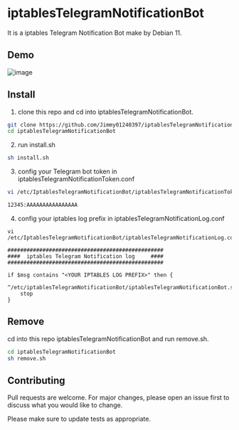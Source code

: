 # iptablesTelegramNotificationBot
It is a iptables Telegram Notification Bot make by Debian 11. 

## Demo
![image](https://user-images.githubusercontent.com/57281249/147621267-a85a9883-0e18-4e89-80b7-9c3e97746e30.png)

## Install

1. clone this repo and cd into iptablesTelegramNotificationBot.

```bash
git clone https://github.com/Jimmy01240397/iptablesTelegramNotificationBot
cd iptablesTelegramNotificationBot
```

2. run install.sh

```bash
sh install.sh
```

3. config your Telegram bot token in iptablesTelegramNotificationToken.conf
```bash
vi /etc/IptablesTelegramNotificationBot/iptablesTelegramNotificationToken.conf

12345:AAAAAAAAAAAAAAAA
```

4. config your iptables log prefix in iptablesTelegramNotificationLog.conf
```
vi /etc/IptablesTelegramNotificationBot/iptablesTelegramNotificationLog.conf

#################################################
####  iptables Telegram Notification log     ####
#################################################

if $msg contains "<YOUR IPTABLES LOG PREFIX>" then {
	^/etc/iptablesTelegramNotificationBot/iptablesTelegramNotificationBot.sh
	stop
}
```

## Remove
cd into this repo iptablesTelegramNotificationBot and run remove.sh.
```bash
cd iptablesTelegramNotificationBot
sh remove.sh
```

## Contributing
Pull requests are welcome. For major changes, please open an issue first to discuss what you would like to change.

Please make sure to update tests as appropriate.
